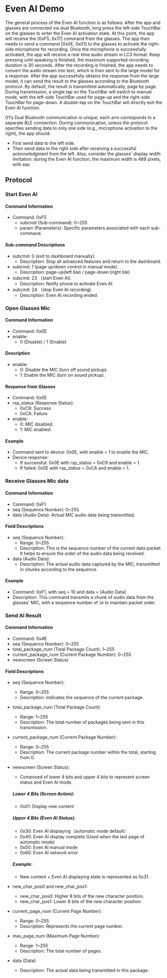
# Even AI Demo

The general process of the Even AI function is as follows: After the app and glasses are 
connected via dual Bluetooth, long press the left-side TouchBar on the glasses to enter the 
Even AI activation state. At this point, the app will receive the [0xF5, 0x17] command from the 
glasses. The app then needs to send a command [0x0E, 0x01] to the glasses to activate the 
right-side microphone for recording. Once the microphone is successfully activated, the app 
will receive a real-time audio stream in LC3 format. Keep pressing until speaking is finished, 
the maximum supported recording duration is 30 seconds. After the recording is finished, the 
app needs to convert the audio stream into text, which is then sent to the large model for a 
response. After the app successfully obtains the response from the large model, it can send 
the result to the glasses according to the Bluetooth protocol. By default, the result is 
transmitted automatically, page by page. During transmission, a single tap on the TouchBar 
will switch to manual mode, with the left-side TouchBar used for page-up and the right-side 
TouchBar for page-down. A double-tap on the TouchBar will directly exit the Even AI function.


G1’s Dual Bluetooth communication is unique, each arm corresponds to a separate BLE 
connection. During communication, unless the protocol specifies sending data to only one 
side (e.g., microphone activation to the right), the app should: 
- First send data to the left side. 
- Then send data to the right side after receiving a successful acknowledgment from the left. 
 Also, consider the glasses' display width limitation: during the Even AI function, the 
maximum width is 488 pixels, with eac


## Protocol
### Start Even AI 
#### Command Information 
 - Command: 0xF5
   - subcmd (Sub-command): 0~255
   - param (Parameters): Specific parameters associated with each sub-command.
#### Sub-command Descriptions 
 - subcmd: 0 (exit to dashboard manually).
   - Description: Stop all advanced features and return to the dashboard. 
 - subcmd: 1 (page up/down control in manual mode). 
   - Description: page-up(left ble) / page-down (right ble) 
- subcmd: 23 （start Even AI).
   - Description: Notify phone to activate Even AI. 
- subcmd: 24 （stop Even AI recording).
   - Description: Even AI recording ended.

### Open Glasses Mic 
#### Command Information 
 - Command: 0x0E
 - enable:
   - 0 (Disable) / 1 (Enable)
#### Description 
 - enable: 
   - 0: Disable the MIC (turn off sound pickup). 
   - 1: Enable the MIC (turn on sound pickup). 
#### Response from Glasses 
 - Command: 0x0E
 - rsp_status (Response Status): 
   - 0xC9: Success
   - 0xCA: Failure
 - enable: 
   - 0: MIC disabled.
   - 1: MIC enabled.
#### Example 
 - Command sent to device: 0x0E, with enable = 1 to enable the MIC. 
 - Device response: 
   - If successful: 0x0E with rsp_status = 0xC9 and enable = 1. 
   - If failed: 0x0E with rsp_status = 0xCA and enable = 1.
   
### Receive Glasses Mic data 
#### Command Information 
 - Command: 0xF1
 - seq (Sequence Number): 0~255
 - data (Audio Data): Actual MIC audio data being transmitted. 
#### Field Descriptions 
- seq (Sequence Number): 
   - Range: 0~255
   - Description: This is the sequence number of the current data packet. It helps to ensure 
the order of the audio data being received. 
- data (Audio Data): 
   - Description: The actual audio data captured by the MIC, transmitted in chunks according 
to the sequence. 
#### Example 
- Command: 0xF1, with seq = 10 and data = [Audio Data] 
- Description: This command transmits a chunk of audio data from the glasses' MIC, with a 
sequence number of `10` to maintain packet order. 

### Send AI Result 
#### Command Information 
 - Command: 0x4E
 - seq (Sequence Number): 0~255
 - total_package_num (Total Package Count): 1~255
 - current_package_num (Current Package Number): 0~255
 - newscreen (Screen Status) 
#### Field Descriptions 
 - seq (Sequence Number): 
   - Range: 0~255
   - Description: Indicates the sequence of the current package. 
 - total_package_num (Total Package Count): 
   - Range: 1~255
   - Description: The total number of packages being sent in this transmission. 
 - current_package_num (Current Package Number): 
   - Range: 0~255 
   - Description: The current package number within the total, starting from 0. 
 - newscreen (Screen Status): 
   - Composed of lower 4 bits and upper 4 bits to represent screen status and Even AI 
mode. 
   ##### Lower 4 Bits (Screen Action): 
      - 0x01: Display new content
 
   ##### Upper 4 Bits (Even AI Status): 
      - 0x30: Even AI displaying（automatic mode default）
      - 0x40: Even AI display complete (Used when the last page of automatic mode) 
      - 0x50: Even AI manual mode 
      - 0x60: Even AI network error
   
   ##### Example:
   - New content + Even AI displaying state is represented as 0x31.
- new_char_pos0 and new_char_pos1: 
   - new_char_pos0: Higher 8 bits of the new character position. 
   - new_char_pos1: Lower 8 bits of the new character position. 
- current_page_num (Current Page Number): 
   - Range: 0~255
   - Description: Represents the current page number. 
- max_page_num (Maximum Page Number): 
   - Range: 1~255 
   - Description: The total number of pages. 
- data (Data): 
   - Description: The actual data being transmitted in this package. 



